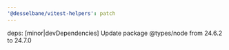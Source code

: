 ```yaml
---
'@desselbane/vitest-helpers': patch
---
```


deps: [minor|devDependencies] Update package @types/node from 24.6.2 to 24.7.0
